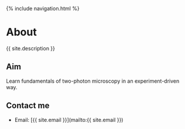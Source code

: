 {% include navigation.html %}

# About
{{ site.description }}

## Aim
Learn fundamentals of two-photon microscopy in an experiment-driven way. 

## Contact me
- Email: [{{ site.email }}](mailto:{{ site.email }})